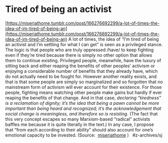 # Tired of being an activist
 [https://miseriathome.tumblr.com/post/166276692299/a-lot-of-times-the-idea-of-im-tired-of-being-an](https://miseriathome.tumblr.com/post/166276692299/a-lot-of-times-the-idea-of-im-tired-of-being-an) 
A lot of times, the idea of “I’m tired of being an activist and I’m settling for what I can get” is seen as a privileged stance. The logic is that people who are truly oppressed /have/ to keep fighting even if they’re tired because there is simply no other option that allows them to continue existing. Privileged people, meanwhile, have the luxury of sitting back and either reaping the benefits of other peoples’ activism or enjoying a considerable number of benefits that they already have, which do not actually need to be fought for.
However another reality exists, and that is that some people are simply so marginalized and so forgotten that no mainstream form of activism will ever account for their existence. For those people, fighting means watching other people make gains but hardly if ever reaping the benefits of that change. And in that case, *declaring “tiredness” is a reclamation of dignity; it’s the idea that being a pawn cannot be more important than being heard and recognized; it’s the acknowledgement that social change is meaningless, and therefore so is resisting.*
(The fact that this very concept escapes so many Marxism-based “radical” activists baffles me because it is quite literally in the text.)
In any case, I propose that “from each according to their ability” should also account for one’s emotional capacity to be invested.
(Source:  [miseriathome](https://miseriathome.tumblr.com/) )
 
#z-archives/sj